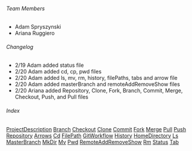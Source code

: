 
###### Team Members
* Adam Spryszynski
* Ariana Ruggiero

###### Changelog
* 2/19 Adam added status file
* 2/20 Adam added cd, cp, pwd files
* 2/20 Adam added ls, mv, rm, history, filePaths, tabs and arrow file
* 2/20 Adam added masterBranch and remoteAddRemoveShow files
* 2/20 Ariana added Repository, Clone, Fork, Branch, Commit, Merge, Checkout, Push, and Pull files


###### Index
[ProjectDescription](https://github.com/as2569/IS601-Forks/blob/master/ProjectDescription.txt)
[Branch](https://github.com/as2569/IS601-Forks/blob/master/Branch.txt)
[Checkout](https://github.com/as2569/IS601-Forks/blob/master/Checkout.txt)
[Clone](https://github.com/as2569/IS601-Forks/blob/master/Clone.txt)
[Commit](https://github.com/as2569/IS601-Forks/blob/master/Commit.txt)
[Fork](https://github.com/as2569/IS601-Forks/blob/master/Fork.txt)
[Merge](https://github.com/as2569/IS601-Forks/blob/master/Merge.txt)
[Pull](https://github.com/as2569/IS601-Forks/blob/master/Pull.txt)
[Push](https://github.com/as2569/IS601-Forks/blob/master/Push.txt)
[Repository](https://github.com/as2569/IS601-Forks/blob/master/Repository.txt)
[Arrows](https://github.com/as2569/IS601-Forks/blob/master/arrows.txt)
[Cd](https://github.com/as2569/IS601-Forks/blob/master/cd.txt)
[FilePath](https://github.com/as2569/IS601-Forks/blob/master/filePath.txt)
[GitWorkflow](https://github.com/as2569/IS601-Forks/blob/master/gitWorkflow.txt)
[History](https://github.com/as2569/IS601-Forks/blob/master/history.txt)
[HomeDirectory](https://github.com/as2569/IS601-Forks/blob/master/homeDirectory.txt)
[Ls](https://github.com/as2569/IS601-Forks/blob/master/ls.txt)
[MasterBranch](https://github.com/as2569/IS601-Forks/blob/master/masterBranch.txt)
[MkDir](https://github.com/as2569/IS601-Forks/blob/master/mkdir.txt)
[Mv](https://github.com/as2569/IS601-Forks/blob/master/mv.txt)
[Pwd](https://github.com/as2569/IS601-Forks/blob/master/pwd.txt)
[RemoteAddRemoveShow](https://github.com/as2569/IS601-Forks/blob/master/remoteAddRemoveShow.txt)
[Rm](https://github.com/as2569/IS601-Forks/blob/master/rm.txt)
[Status](https://github.com/as2569/IS601-Forks/blob/master/status.txt)
[Tab](https://github.com/as2569/IS601-Forks/blob/master/tab.txt)
